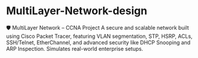 # MultiLayer-Network-design
🛡️ MultiLayer Network – CCNA Project A secure and scalable network built using Cisco Packet Tracer, featuring VLAN segmentation, STP, HSRP, ACLs, SSH/Telnet, EtherChannel, and advanced security like DHCP Snooping and ARP Inspection. Simulates real-world enterprise setups.
